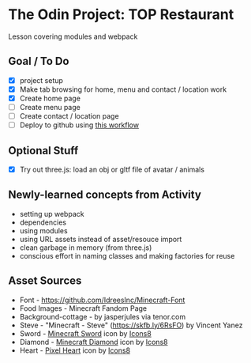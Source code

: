 # The Odin Project: TOP Restaurant
Lesson covering modules and webpack

## Goal / To Do
- [x] project setup
- [x] Make tab browsing for home, menu and contact / location work
- [x] Create home page
- [ ] Create menu page
- [ ] Create contact / location page
- [ ] Deploy to github using [this workflow](https://gist.github.com/cobyism/4730490)

## Optional Stuff
- [x] Try out three.js: load an obj or gltf file of avatar / animals

## Newly-learned concepts from Activity
- setting up webpack
- dependencies
- using modules
- using URL assets instead of asset/resouce import
- clean garbage in memory (from three.js)
- conscious effort in naming classes and making factories for reuse

## Asset Sources
- Font - https://github.com/IdreesInc/Minecraft-Font
- Food Images - Minecraft Fandom Page
- Background-cottage - by jasperjules via tenor.com
- Steve - "Minecraft - Steve" (https://skfb.ly/6RsFO) by Vincent Yanez
- Sword - <a target="_blank" href="https://icons8.com/icon/l4qWS2U4Ib7C/minecraft-sword">Minecraft Sword</a> icon by <a target="_blank" href="https://icons8.com">Icons8</a>
- Diamond - <a target="_blank" href="https://icons8.com/icon/yJ3yOJg2Y3xH/minecraft-diamond">Minecraft Diamond</a> icon by <a target="_blank" href="https://icons8.com">Icons8</a>
- Heart - <a target="_blank" href="https://icons8.com/icon/57696/pixel-heart">Pixel Heart</a> icon by <a target="_blank" href="https://icons8.com">Icons8</a>